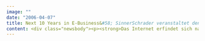 ```yaml
---
image: ""
date: "2006-04-07"
title: Next 10 Years in E-Business&#58; SinnerSchrader veranstaltet den ersten Web-2.0-Kongress in Deutschland
content: <div class="newsbody"><p><strong>Das Internet erfindet sich nach 10 Jahren mit Web 2.0 neu. Web 2.0 steht für ein vernetztes, einfaches, kollaboratives und offenes Internet. Erste erfolgreiche Geschäftsmodelle sind flickr, Google Maps, openBC, myspace oder Skype.</strong></p><p>Unter dem Titel „Next 10 Years in E-Business –Die Chancen von Web 2.0“ findet am 11. Mai in Hamburg der erste Web-2.0-Kongress statt, der sich mit der Frage beschäftigt, wie die Geschäftsmodelle hinter dem Trend zum "Writable Web" aussehen. Veranstalter ist der Interactive-Dienstleister SinnerSchrader, der an diesem Tag sein 10-jähriges Bestehen feiert.</p><p>Die Themen&#58; Wer gewinnt das Spiel um die Macht des Konsumenten - innovative Startups, heimische E-Commerce-Player? Oder wächst die Dominanz von Google, Ebay und Amazon weiter? Wie sehen funktionierende Geschäftsmodelle für Web 2.0 aus? Gibt es eine neue deutsche Gründerszene? Wie können Unternehmen die neue Lust am Internet in sinnvolle Anwendungen übersetzen?</p><p>Die Referenten&#58; Stefan Kellner (Gründer plazes.com), Stephan Uhrenbacher (Gründer und Geschäftsführer qype.com), Thomas Madsen-Mygdal (Gründer und CEO, 23), Peter Praschl (Amica u.a., Journalist), Volker Gläser (Yahoo), Anette Scholz (Hochschule für Kunst und Design Halle), Malte Blumenthal (Geschäftsführer SinnerSchrader Studios), Lars Hinrichs (Geschäftsführer OpenBC), Dr. Gottfried Neuhaus (Geschäftsführender Gesellschafter TechnoNord), Lukasz Gadowski (Gründer von Spreadshirt), Tim von Törne (General Manager Skype Europe), Arndt Groth (Geschäftsführer ePages), Dr. Thilo Horstmann (Geschäftsführer SinnerSchrader Neue Informatik), Nico Lumma (Geschäftsführer mabber.com / interdings GmbH), Ulrich Eitler (Development Platform &amp; Strategy Group Microsoft Deutschland GmbH) und Matthias Schrader (Gründer und Vorstandsvorsitzender SinnerSchrader).</p><p>Die Moderatoren&#58; Götz Hamann (Die Zeit), Eva-Maria Schmidt (Horizont), Dr. Holger Schmidt (FAZ) und Thomas Knüwer (Handelsblatt).</p><p>Erwartet werden rund 300 professionelle Teilnehmer aus Handel, Automobil, Tourismus, Werbung, Medien und Internet. Im Anschluss findet eine Branchenparty mit rund 1.000 Gästen statt. Alle Informationen zum Kongress unter <a href="http&#58;//www.next10years.com/">www.next10years.com</a>.</p></div>
---
```

